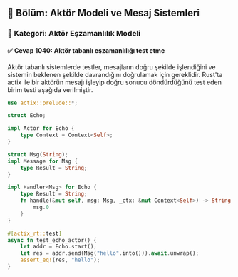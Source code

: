## 📘 Bölüm: Aktör Modeli ve Mesaj Sistemleri  
### 🔹 Kategori: Aktör Eşzamanlılık Modeli  
#### ✅ Cevap 1040: Aktör tabanlı eşzamanlılığı test etme

Aktör tabanlı sistemlerde testler, mesajların doğru şekilde işlendiğini ve sistemin beklenen şekilde davrandığını doğrulamak için gereklidir. Rust'ta actix ile bir aktörün mesajı işleyip doğru sonucu döndürdüğünü test eden birim testi aşağıda verilmiştir.

```rust
use actix::prelude::*;

struct Echo;

impl Actor for Echo {
    type Context = Context<Self>;
}

struct Msg(String);
impl Message for Msg {
    type Result = String;
}

impl Handler<Msg> for Echo {
    type Result = String;
    fn handle(&mut self, msg: Msg, _ctx: &mut Context<Self>) -> String {
        msg.0
    }
}

#[actix_rt::test]
async fn test_echo_actor() {
    let addr = Echo.start();
    let res = addr.send(Msg("hello".into())).await.unwrap();
    assert_eq!(res, "hello");
}
```
